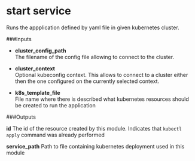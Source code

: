 # start service

Runs the appplication defined by yaml file in given kubernetes cluster.

###Inputs
* **cluster_config_path**  
  The filename of the config file allowing to connect to the cluster.

* **cluster_context**  
  Optional kubeconfig context. This allows to connect to a cluster either then the one configured on the currently selected context.

* **k8s_template_file**  
  File name where there is described what kubernetes resources should be created to run the application

###Outputs

**id**
The id of the resource created by this module. Indicates that `kubectl apply` command was already performed

**service_path**
Path to file containing kubernetes deployment used in this module